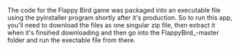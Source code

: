 The code for the Flappy Bird game was packaged into an executable file using the pyinstaller program shortly after it's production. 
So to run this app, you'll need to download the files as one singular zip file, then  extract it when it's finsihed downloading and then go into 
the FlappyBird_-master folder and run the exectable file from there.
